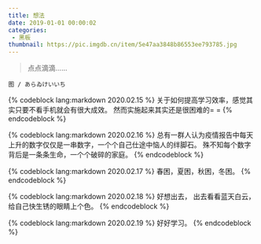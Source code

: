 ```yaml
---
title: 想法
date: 2019-01-01 00:00:02
categories:
 - 黑板
thumbnail: https://pic.imgdb.cn/item/5e47aa3848b86553ee793785.jpg
---
```


> 点点滴滴......

<!--more-->

    图 / あらゐけいいち

{% codeblock lang:markdown 2020.02.15 %}
关于如何提高学习效率，感觉其实只要不看手机就会有很大成效。
然而实施起来其实还是很困难的= =
{% endcodeblock %}

{% codeblock lang:markdown 2020.02.16 %}
总有一群人认为疫情报告中每天上升的数字仅仅是一串数字，一个个自己仕途中恼人的绊脚石。
殊不知每个数字背后是一条条生命，一个个破碎的家庭。
{% endcodeblock %}

{% codeblock lang:markdown 2020.02.17 %}
春困，夏困，秋困，冬困。
{% endcodeblock %}

{% codeblock lang:markdown 2020.02.18 %}
好想出去，
出去看看蓝天白云，
给自己快生锈的眼睛上个色。
{% endcodeblock %}

{% codeblock lang:markdown 2020.02.19 %}
好好学习。
{% endcodeblock %}